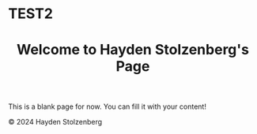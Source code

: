 # TEST2
 

<!DOCTYPE html>
<html lang="en">
<head>
    <meta charset="UTF-8">
    <meta name="viewport" content="width=device-width, initial-scale=1.0">
    <title>Hayden Stolzenberg's Page</title>
</head>
<body>
    <header>
        <h1>Welcome to Hayden Stolzenberg's Page</h1>
    </header>
    <main>
        <p>This is a blank page for now. You can fill it with your content!</p>
    </main>
    <footer>
        <p>&copy; 2024 Hayden Stolzenberg</p>
    </footer>
</body>
</html>
